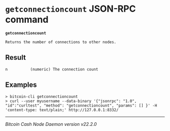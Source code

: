`getconnectioncount` JSON-RPC command
=====================================

**`getconnectioncount`**

```
Returns the number of connections to other nodes.
```

Result
------

```
n          (numeric) The connection count
```

Examples
--------

```
> bitcoin-cli getconnectioncount
> curl --user myusername --data-binary '{"jsonrpc": "1.0", "id":"curltest", "method": "getconnectioncount", "params": [] }' -H 'content-type: text/plain;' http://127.0.0.1:8332/
```

***

*Bitcoin Cash Node Daemon version v22.2.0*
